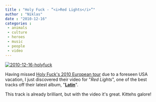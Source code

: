```yaml
---
title : "Holy Fuck - ”<i>Red Lights</i>”"
author : "Niklas"
date : "2010-12-16"
categories : 
 - animals
 - culture
 - heroes
 - music
 - people
 - video
---
```


[![](https://niklasblog.com/wp-content/2010-12-16-holyfuck.jpg "2010-12-16-holyfuck")](https://niklasblog.com/?attachment_id=5903)

Having missed [Holy Fuck's 2010 European tour](http://www.flickr.com/photos/punch/sets/72157625369547188/) due to a foreseen USA vacation, I just discovered their video for "_Red Lights_", one of the best tracks off their latest album, "**[Latin](http://en.wikipedia.org/wiki/Latin_(album))**".

This track is already brilliant, but with the video it's great. Kittehs galore!
